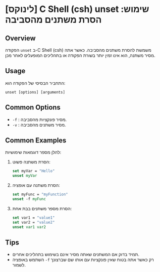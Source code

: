 # [לינוקס] C Shell (csh) unset שימוש: הסרת משתנים מהסביבה

## Overview
הפקודה `unset` ב-C Shell (csh) משמשת להסרת משתנים מהסביבה. כאשר אתה מסיר משתנה, הוא אינו זמין יותר בשורת הפקודה או בתהליכים המופעלים לאחר מכן.

## Usage
התחביר הבסיסי של הפקודה הוא:

```
unset [options] [arguments]
```

## Common Options
- `-f` : מסיר פונקציות מהסביבה.
- `-v` : מסיר משתנים מהסביבה.

## Common Examples
להלן מספר דוגמאות שימושיות:

1. הסרת משתנה פשוט:
   ```csh
   set myVar = "Hello"
   unset myVar
   ```

2. הסרת משתנה עם אופציה:
   ```csh
   set myFunc = "myFunction"
   unset -f myFunc
   ```

3. הסרת מספר משתנים בבת אחת:
   ```csh
   set var1 = "value1"
   set var2 = "value2"
   unset var1 var2
   ```

## Tips
- תמיד בדוק אם המשתנים שאתה מסיר אינם בשימוש בתהליכים אחרים.
- השתמש באופציה `-f` רק כאשר אתה בטוח שאין פונקציות עם אותו שם שברצונך לשמור.